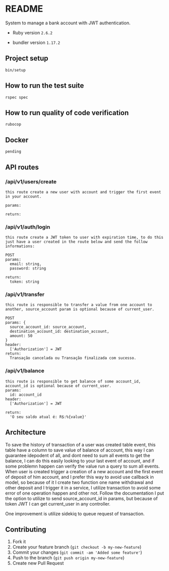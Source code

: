 # README

System to manage a bank account with JWT authentication.
  
* Ruby version
  `2.6.2`

* bundler version
  `1.17.2`

## Project setup
  `bin/setup`

## How to run the test suite
  `rspec spec`

## How to run quality of code verification
  `rubocop`

## Docker
  `pending`

## API routes
### /api/v1/users/create
```
this route create a new user with account and trigger the first event in your account.

params:

return:

```
### /api/v1/auth/login
```
this route create a JWT token to user with expiration time, to do this just have a user created in the route below and send the follow informations:

POST
params:
  email: string,
  password: string
  
return:
  token: string
```

### /api/v1/transfer
```
this route is responsible to transfer a value from one account to another, source_account param is optional because of current_user.

POST
params: {
  source_account_id: source_account,
  destination_account_id: destination_account,
  amount: 50
}
header:
  ['Authorization'] = JWT
return:
  Transação cancelada ou Transação finalizada com sucesso.
```

### /api/v1/balance
```
this route is responsible to get balance of some account_id, account_id is optional because of current_user.
params:
  id: account_id
header:
  ['Authorization'] = JWT

return:
  'O seu saldo atual é: R$:%{value}'
```

## Architecture
  To save the history of transaction of a user was created table event, this table have a column to save value of balance of account, this way I can guarantee idepodent of all, and dont need to sum all events to get the balance, I can do this easily looking to your last event of account, and if some problemn happen can verify the value run a query to sum all events. When user is created trigger a creation of a new account and the first event of deposit of him account, and I prefer this way to avoid use callback in model, so because of it I create two function one name withdrawal and other deposit and I trigger it in a service, I utilize transaction to avoid some error of one operation happen and other not. Follow the documentation I put the option to utilize to send source_account_id in params, but because of token JWT I can get current_user in any controller.

  One improvement is utilize sidekiq to queue request of transaction.
## Contributing

1. Fork it
2. Create your feature branch (`git checkout -b my-new-feature`)
3. Commit your changes (`git commit -am 'Added some feature'`)
4. Push to the branch (`git push origin my-new-feature`)
5. Create new Pull Request
